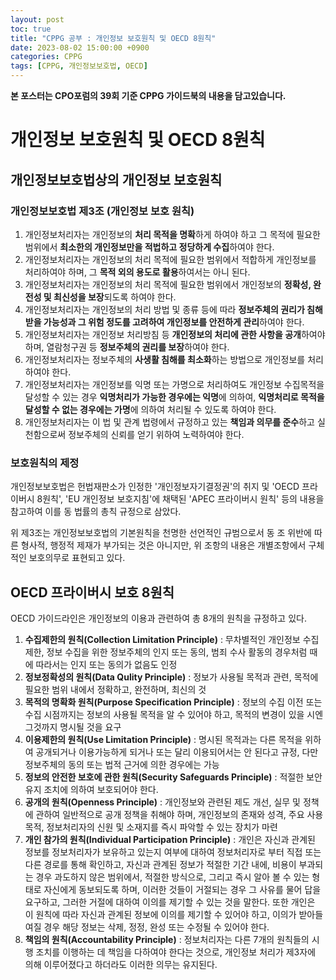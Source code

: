 ```yaml
---
layout: post
toc: true
title: "CPPG 공부 : 개인정보 보호원칙 및 OECD 8원칙"
date: 2023-08-02 15:00:00 +0900
categories: CPPG
tags: [CPPG, 개인정보보호법, OECD]
---
```

**본 포스터는 CPO포럼의 39회 기준 CPPG 가이드북의 내용을 담고있습니다.**

# 개인정보 보호원칙 및 OECD 8원칙

## 개인정보보호법상의 개인정보 보호원칙

### 개인정보보호법 제3조 (개인정보 보호 원칙)

 1. 개인정보처리자는 개인정보의 **처리 목적을 명확**하게 하여야 하고 그 목적에 필요한 범위에서 **최소한의 개인정보만을 적법하고 정당하게 수집**하여야 한다.
 2. 개인정보처리자는 개인정보의 처리 목적에 필요한 범위에서 적합하게 개인정보를 처리하여야 하며, 그 **목적 외의 용도로 활용**하여서는 아니 된다.
 3. 개인정보처리자는 개인정보의 처리 목적에 필요한 범위에서 개인정보의 **정확성, 완전성 및 최신성을 보장**되도록 하여야 한다.
 4. 개인정보처리자는 개인정보의 처리 방법 및 종류 등에 따라 **정보주체의 권리가 침해받을 가능성과 그 위험 정도를 고려하여 개인정보를 안전하게 관리**하여야 한다.
 5. 개인정보처리자는 개인정보 처리방침 등 **개인정보의 처리에 관한 사항을 공개**하여야 하며, 열람청구권 등 **정보주체의 권리를 보장**하여야 한다.
 6. 개인정보처리자는 정보주체의 **사생활 침해를 최소화**하는 방법으로 개인정보를 처리하여야 한다.
 7. 개인정보처리자는 개인정보를 익명 또는 가명으로 처리하여도 개인정보 수집목적을 달성할 수 있는 경우 **익명처리가 가능한 경우에는 익명**에 의하여, **익명처리로 목적을 달성할 수 없는 경우에는 가명**에 의하여 처리될 수 있도록 하여야 한다.
 8. 개인정보처리자는 이 법 및 관계 법령에서 규정하고 있는 **책임과 의무를 준수**하고 실천함으로써 정보주체의 신뢰를 얻기 위하여 노력하여야 한다.

### 보호원칙의 제정

개인정보보호법은 헌법재판소가 인정한 '개인정보자기결정권'의 취지 및 'OECD 프라이버시 8원칙', 'EU 개인정보 보호지침'에 채택된  'APEC 프라이버시 원칙' 등의 내용을 참고하여 이를 동 법률의 총칙 규정으로 삼았다.

위 제3조는 개인정보보호법의 기본원칙을 천명한 선언적인 규범으로서 동 조 위반에 따른 형사적, 행정적 제재가 부가되는 것은 아니지만, 위 조항의 내용은 개별조항에서 구체적인 보호의무로 표현되고 있다.

## OECD 프라이버시 보호 8원칙

OECD 가이드라인은 개인정보의 이용과 관련하여 총 8개의 원칙을 규정하고 있다.

 1. **수집제한의 원칙(Collection Limitation Principle)** : 무차별적인 개인정보 수집 제한, 정보 수집을 위한 정보주체의 인지 또는 동의, 범죄 수사 활동의 경우처럼 때에 따라서는 인지 또는 동의가 없음도 인정
 2. **정보정확성의 원칙(Data Qulity Principle)** : 정보가 사용될 목적과 관련, 목적에 필요한 범위 내에서 정확하고, 완전하며, 최신의 것
 3. **목적의 명확화 원칙(Purpose Specification Principle)** : 정보의 수집 이전 또는 수집 시점까지는 정보의 사용될 목적을 알 수 있어야 하고, 목적의 변경이 있을 시엔 그것까지 명시될 것을 요구
 4. **이용제한의 원칙(Use Limitation Principle)** : 명시된 목적과는 다른 목적을 위하여 공개되거나 이용가능하게 되거나 또는 달리 이용되어서는 안 된다고 규정, 다만 정보주체의 동의 또는 법적 근거에 의한 경우에는 가능
 5. **정보의 안전한 보호에 관한 원칙(Security Safeguards Principle)** : 적절한 보안유지 조치에 의하여 보호되어야 한다.
 6. **공개의 원칙(Openness Principle)** : 개인정보와 관련된 제도 개선, 실무 및 정책에 관하여 일반적으로 공개 정책을 취해야 하며, 개인정보의 존재와 성격, 주요 사용 목적, 정보처리자의 신원 및 소재지를 즉시 파악할 수 있는 장치가 마련
 7. **개인 참가의 원칙(Individual Participation Principle)** : 개인은 자신과 관계된 정보를 정보처리자가 보유하고 있는지 여부에 대하여 정보처리자로 부터 직접 또는 다른 경로를 통해 확인하고, 자신과 관계된 정보가 적절한 기간 내에, 비용이 부과되는 경우 과도하지 않은 범위에서, 적절한 방식으로, 그리고 즉시 알아 볼 수 있는 형태로 자신에게 동보되도록 하며, 이러한 것들이 거절되는 경우 그 사유를 물어 답을 요구하고, 그러한 거절에 대하여 이의를 제기할 수 있는 것을 말한다. 또한 개인은 이 원칙에 따라 자신과 관계된 정보에 이의를 제기할 수 있어야 하고, 이의가 받아들여질 경우 해당 정보는 삭제, 정정, 완성 또는 수정될 수 있어야 한다.
 8. **책임의 원칙(Accountability Principle)** : 정보처리자는 다른 7개의 원칙들의 시행 조치를 이행하는 데 책임을 다하여야 한다는 것으로, 개인정보 처리가 제3자에 의해 이루어졌다고 하더라도 이러한 의무는 유지된다.